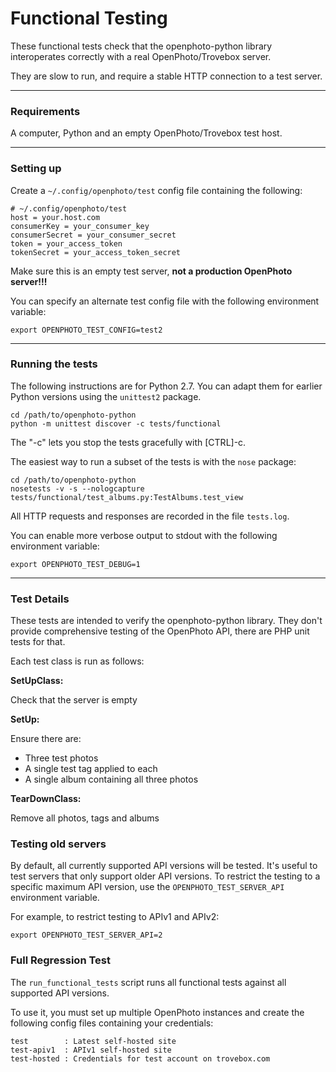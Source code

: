 Functional Testing
=======================

These functional tests check that the openphoto-python library interoperates
correctly with a real OpenPhoto/Trovebox server.

They are slow to run, and require a stable HTTP connection to a test server.

----------------------------------------
<a name="requirements"></a>
### Requirements
A computer, Python and an empty OpenPhoto/Trovebox test host.

---------------------------------------
<a name="setup"></a>
### Setting up

Create a ``~/.config/openphoto/test`` config file containing the following:

    # ~/.config/openphoto/test
    host = your.host.com
    consumerKey = your_consumer_key
    consumerSecret = your_consumer_secret
    token = your_access_token
    tokenSecret = your_access_token_secret

Make sure this is an empty test server, **not a production OpenPhoto server!!!**

You can specify an alternate test config file with the following environment variable:

    export OPENPHOTO_TEST_CONFIG=test2

---------------------------------------
<a name="running"></a>
### Running the tests

The following instructions are for Python 2.7. You can adapt them for earlier
Python versions using the ``unittest2`` package.

    cd /path/to/openphoto-python
    python -m unittest discover -c tests/functional

The "-c" lets you stop the tests gracefully with \[CTRL\]-c.

The easiest way to run a subset of the tests is with the ``nose`` package:

    cd /path/to/openphoto-python
    nosetests -v -s --nologcapture tests/functional/test_albums.py:TestAlbums.test_view

All HTTP requests and responses are recorded in the file ``tests.log``.

You can enable more verbose output to stdout with the following environment variable:

    export OPENPHOTO_TEST_DEBUG=1

---------------------------------------
<a name="test_details"></a>
### Test Details

These tests are intended to verify the openphoto-python library.
They don't provide comprehensive testing of the OpenPhoto API,
there are PHP unit tests for that.

Each test class is run as follows:

**SetUpClass:**

Check that the server is empty

**SetUp:**

Ensure there are:

 * Three test photos
 * A single test tag applied to each
 * A single album containing all three photos

**TearDownClass:**

Remove all photos, tags and albums

### Testing old servers

By default, all currently supported API versions will be tested.
It's useful to test servers that only support older API versions.
To restrict the testing to a specific maximum API version, use the
``OPENPHOTO_TEST_SERVER_API`` environment variable.

For example, to restrict testing to APIv1 and APIv2:

    export OPENPHOTO_TEST_SERVER_API=2

<a name="full_regression"></a>
### Full Regression Test

The ``run_functional_tests`` script runs all functional tests against
all supported API versions.

To use it, you must set up multiple OpenPhoto instances and create the following
config files containing your credentials:

    test        : Latest self-hosted site
    test-apiv1  : APIv1 self-hosted site
    test-hosted : Credentials for test account on trovebox.com
